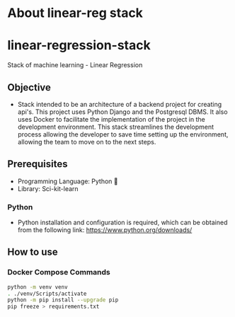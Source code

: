 # About linear-reg stack

# linear-regression-stack
Stack of machine learning - Linear Regression

## Objective
* Stack intended to be an architecture of a backend project for creating api's. This project uses Python Django and the Postgresql DBMS. It also uses Docker to facilitate the implementation of the project in the development environment. This stack streamlines the development process allowing the developer to save time setting up the environment, allowing the team to move on to the next steps.

## Prerequisites
- Programming Language: Python :snake:
- Library: Sci-kit-learn 


### Python
- Python installation and configuration is required, which can be obtained from the following link: https://www.python.org/downloads/



## How to use

### Docker Compose Commands

```bash
python -m venv venv
. ./venv/Scripts/activate
python -m pip install --upgrade pip
pip freeze > requirements.txt

  
```


